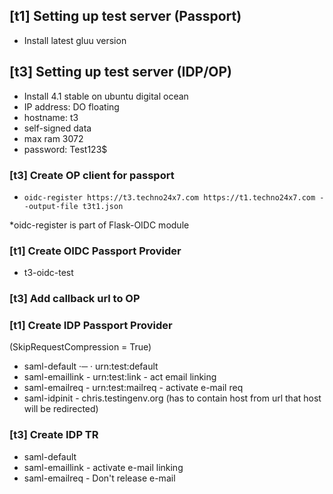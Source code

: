## [t1] Setting up test server (Passport)

- Install latest gluu version

## [t3] Setting up test server (IDP/OP)

- Install 4.1 stable on ubuntu digital ocean
- IP address: DO floating
- hostname: t3
- self-signed data
- max ram 3072
- password: Test123$

### [t3] Create OP client for passport

- `oidc-register https://t3.techno24x7.com https://t1.techno24x7.com --output-file t3t1.json`

*oidc-register is part of Flask-OIDC module

### [t1] Create OIDC Passport Provider

- t3-oidc-test

### [t3] Add callback url to OP


### [t1] Create IDP Passport Provider

(SkipRequestCompression = True)

- saml-default ·─ · urn:test:default
- saml-emaillink - urn:test:link - act email linking
- saml-emailreq - urn:test:mailreq - activate e-mail req 
- saml-idpinit - chris.testingenv.org (has to contain host from url that host will be redirected)

### [t3] Create IDP TR

- saml-default
- saml-emaillink - activate e-mail linking
- saml-emailreq - Don't release e-mail
